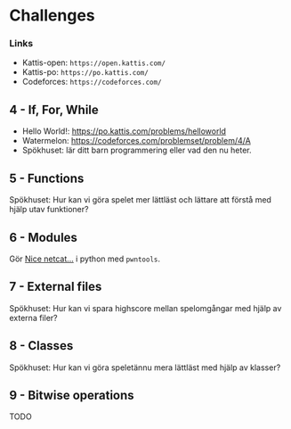 # Challenges

### Links
* Kattis-open: `https://open.kattis.com/`
* Kattis-po:   `https://po.kattis.com/`
* Codeforces:  `https://codeforces.com/`

## 4 - If, For, While
* Hello World!: https://po.kattis.com/problems/helloworld
* Watermelon:   https://codeforces.com/problemset/problem/4/A
* Spökhuset:    lär ditt barn programmering eller vad den nu heter.

## 5 - Functions
Spökhuset: Hur kan vi göra spelet mer lättläst och lättare att förstå med hjälp utav funktioner?

## 6 - Modules
Gör [Nice netcat...](https://play.picoctf.org/practice/challenge/156) i python med `pwntools`.

## 7 - External files
Spökhuset: Hur kan vi spara highscore mellan spelomgångar med hjälp av externa filer?

## 8 - Classes
Spökhuset: Hur kan vi göra speletännu mera lättläst med hjälp av klasser?

## 9 - Bitwise operations
TODO
